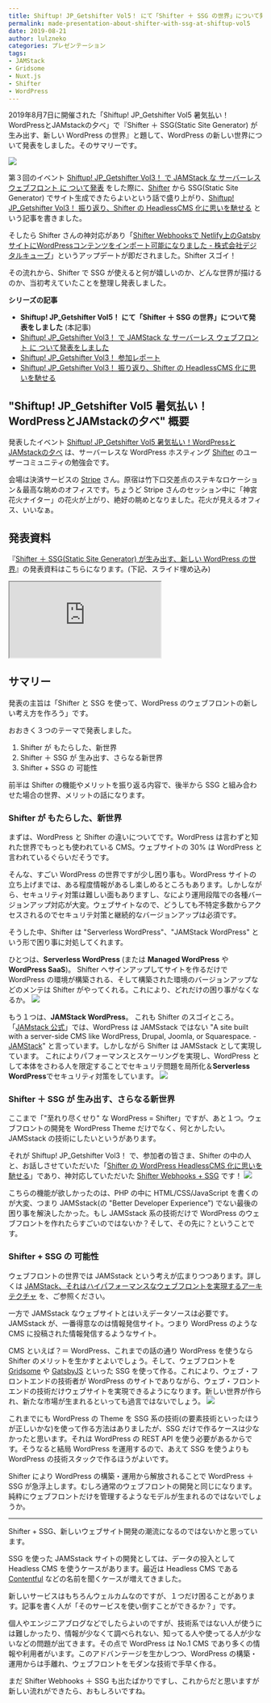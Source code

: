 ```yaml
---
title: Shiftup! JP_Getshifter Vol5！ にて「Shifter ＋ SSG の世界」について発表をしました
permalink: made-presentation-about-shifter-with-ssg-at-shiftup-vol5
date: 2019-08-21
author: lulzneko
categories: プレゼンテーション
tags:
- JAMStack
- Gridsome
- Nuxt.js
- Shifter
- WordPress
---
```


2019年8月7日に開催された「Shiftup! JP_Getshifter Vol5 暑気払い！WordPressとJAMstackの夕べ」で『Shifter ＋ SSG(Static Site Generator) が生み出す、新しい WordPress の世界』と題して、WordPress の新しい世界について発表をしました。そのサマリーです。

![](/articles/assets/lulzneko/seminar/shifter/shifter.png)


第３回のイベント [Shiftup! JP_Getshifter Vol3！ で JAMStack な サーバーレス ウェブフロント に ついて発表](https://riotz.works/articles/lulzneko/2019/04/05/made-presentation-about-jamstack-at-shiftup-vol3/) をした際に、[Shifter](https://www.getshifter.io/japanese/) から SSG(Static Site Generator) でサイト生成できたらよいという話で盛り上がり、[Shiftup! JP_Getshifter Vol3！ 振り返り、Shifter の HeadlessCMS 化に思いを馳せる](https://riotz.works/articles/lulzneko/2019/04/06/think-of-shifters-headlesscms-nize-on-shiftup-vol3) という記事を書きました。

そしたら Shifter さんの神対応があり「[Shifter Webhooksで Netlify上のGatsbyサイトにWordPressコンテンツをインポート可能になりました - 株式会社デジタルキューブ](https://www.digitalcube.jp/shifter/4434/)」というアップデートが即だされました。Shifter スゴイ！

その流れから、Shifter で SSG が使えると何が嬉しいのか、どんな世界が描けるのか、当初考えていたことを整理し発表しました。

**シリーズの記事**
- **Shiftup! JP_Getshifter Vol5！ にて「Shifter ＋ SSG の世界」について発表をしました** (本記事)
- [Shiftup! JP_Getshifter Vol3！ で JAMStack な サーバーレス ウェブフロント に ついて発表をしました](https://riotz.works/articles/lulzneko/2019/04/05/made-presentation-about-jamstack-at-shiftup-vol3/)
- [Shiftup! JP_Getshifter Vol3！ 参加レポート](https://riotz.works/articles/lulzneko/2019/04/03/take-seminar-on-shiftup-vol3/)
- [Shiftup! JP_Getshifter Vol3！ 振り返り、Shifter の HeadlessCMS 化に思いを馳せる](https://riotz.works/articles/lulzneko/2019/04/06/think-of-shifters-headlesscms-nize-on-shiftup-vol3)


## "Shiftup! JP_Getshifter Vol5 暑気払い！WordPressとJAMstackの夕べ" 概要
発表したイベント [Shiftup! JP_Getshifter Vol5 暑気払い！WordPressとJAMstackの夕べ](https://eventregist.com/e/0if9nERXstQg) は、サーバーレスな WordPress ホスティング [Shifter](https://www.getshifter.io/japanese/) のユーザーコミュニティの勉強会です。

会場は決済サービスの [Stripe](https://stripe.com/ja-JP/) さん。原宿は竹下口交差点のステキなロケーション＆最高な眺めのオフィスです。ちょうど Stripe さんのセッション中に「神宮花火ナイター」の花火が上がり、絶好の眺めとなりました。花火が見えるオフィス、いいなぁ。


## 発表資料
『[Shifter ＋ SSG(Static Site Generator) が生み出す、新しい WordPress の世界](https://riotz.works/slides/2019-shiftup-jp_getshifter-vol5)』の発表資料はこちらになります。(下記、スライド埋め込み)
<div class="slide"><iframe src="https://riotz.works/slides/2019-shiftup-jp_getshifter-vol5"></iframe></div>



## サマリー
発表の主旨は「Shifter と SSG を使って、WordPress のウェブフロントの新しい考え方を作ろう」です。

おおきく３つのテーマで発表しました。
1. Shifter が もたらした、新世界
2. Shifter ＋ SSG が 生み出す、さらなる新世界
3. Shifter + SSG の 可能性

前半は Shifter の機能やメリットを振り返る内容で、後半から SSG と組み合わせた場合の世界、メリットの話になります。


### Shifter が もたらした、新世界
まずは、WordPress と Shifter の違いについてです。WordPress は言わずと知れた世界でもっとも使われている CMS。ウェブサイトの 30% は WordPress と言われているぐらいだそうです。

そんな、すごい WordPress の世界ですが少し困り事も。WordPress サイトの立ち上げまでは、ある程度情報があるし楽しめるところもあります。しかしながら、セキュリティ対策は難しい面もありますし、なにより運用段階での各種バージョンアップ対応が大変。ウェブサイトなので、どうしても不特定多数からアクセスされるのでセキュリテ対策と継続的なバージョンアップは必須です。

そうした中、Shifter は "Serverless WordPress"、"JAMStack WordPress" という形で困り事に対処してくれます。

ひとつは、**Serverless WordPress** (または **Managed WordPress** や **WordPress SaaS**)。
Shifter へサインアップしてサイトを作るだけで WordPress の環境が構築される、そして構築された環境のバージョンアップなどのメンテは Shifter がやってくれる。これにより、どれだけの困り事がなくなるか。
![](/articles/assets/lulzneko/seminar/shifter/05-01.png)

もう１つは、**JAMStack WordPress**。
これも Shifter のスゴイところ。「[JAMstack 公式](https://jamstack.org/)」では、WordPress は JAMSstack ではない "A site built with a server-side CMS like WordPress, Drupal, Joomla, or Squarespace. - [JAMStack](https://jamstack.org/#what)" と言っています。しかしながら Shifter は JAMSstack として実現しています。
これによりパフォーマンスとスケーリングを実現し、WordPress として本体をさわる人を限定することでセキュリテ問題を局所化＆**Serverless WordPress**でセキュリティ対策をしています。
![](/articles/assets/lulzneko/seminar/shifter/05-02.png)


### Shifter ＋ SSG が 生み出す、さらなる新世界
ここまで「"至れり尽くせり" な WordPress = Shifter」ですが、あと１つ。ウェブフロントの開発を WordPress Theme だけでなく、何とかしたい。JAMSstack の技術にしたいというがあります。

それが Shiftup! JP_Getshifter Vol3！ で、参加者の皆さま、Shifter の中の人と、お話しさせていただいた「[Shifter の WordPress HeadlessCMS 化に思いを馳せる](https://riotz.works/articles/lulzneko/2019/04/06/think-of-shifters-headlesscms-nize-on-shiftup-vol3)」であり、神対応していただいた [Shifter Webhooks + SSG](https://www.digitalcube.jp/shifter/443) です！
![](/articles/assets/lulzneko/seminar/shifter/05-03.png)

こちらの機能が欲しかったのは、PHP の中に HTML/CSS/JavaScript を書くのが大変、つまり JAMSstack(の "Better Developer Experience") でない最後の困り事を解決したかった。もし JAMSstack 系の技術だけで WordPress のウェブフロントを作れたらすごいのではないか？そして、その先に？ということです。


### Shifter + SSG の 可能性
ウェブフロントの世界では JAMSstack という考えが広まりつつあります。詳しくは [JAMStack、それはハイパフォーマンスなウェブフロントを実現するアーキテクチャ](https://riotz.works/articles/lulzneko/2019/01/23/jamstack-an-architecture-to-realize-fine-web-front/) を、ご参照ください。

一方で JAMSstack なウェブサイトとはいえデータソースは必要です。JAMSstack が、一番得意なのは情報発信サイト。つまり WordPress のような CMS に投稿された情報発信するようなサイト。

CMS といえば？＝ WordPress、これまでの話の通り WordPress を使うなら Shifter のメリットを生かすとよいでしょう。そして、ウェブフロントを [Gridsome](https://gridsome.org/) や [GatsbyJS](https://www.gatsbyjs.org/) といった SSG を使って作る。これにより、ウェブ・フロントエンドの技術者が WordPress のサイトでありながら、ウェブ・フロントエンドの技術だけウェブサイトを実現できるようになります。新しい世界が作られ、新たな市場が生まれるといっても過言ではないでしょう。
![](/articles/assets/lulzneko/seminar/shifter/05-04.png)

これまでにも WordPress の Theme を SSG 系の技術(の要素技術といったほうが正しいかな)を使って作る方法はありましたが、SSG だけで作るケースは少なかったと思います。それは WordPress の REST API を使う必要があるからです。そうなると結局 WordPress を運用するので、あえて SSG を使うよりも WordPress の技術スタックで作るほうがよいです。

Shifter により WordPress の構築・運用から解放されることで WordPress ＋ SSG が急浮上します。むしろ通常のウェブフロントの開発と同じになります。純粋にウェブフロントだけを管理するようなモデルが生まれるのではないでしょうか。



----

Shifter + SSG、新しいウェブサイト開発の潮流になるのではないかと思っています。

SSG を使った JAMSstack サイトの開発としては、データの投入として Headless CMS を使うケースがあります。最近は Headless CMS である [Contentful](https://www.contentful.com/) などの名前を聞くケースが増えてきました。

新しいサービスはもちろんウェルカムなのですが、１つだけ困ることがあります。記事を書く人が「そのサービスを使い倒すことができるか？」です。

個人やエンジニアブログなどでしたらよいのですが、技術系ではない人が使うには難しかったり、情報が少なくて調べられない、知ってる人や使ってる人が少ないなどの問題が出てきます。その点で WordPress は No.1 CMS であり多くの情報や利用者がいます。このアドバンテージを生かしつつ、WordPress の構築・運用からは手離れ、ウェブフロントをモダンな技術で手早く作る。

まだ Shifter Webhooks ＋ SSG も出たばかりですし、これからだと思いますが新しい流れができたら、おもしろいですね。
